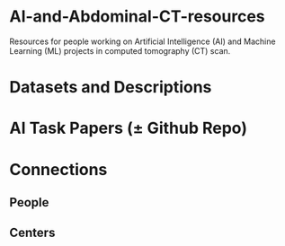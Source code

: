 # AI-and-Abdominal-CT-resources
Resources for people working on Artificial Intelligence (AI) and Machine Learning (ML) projects in computed tomography (CT) scan.

# Datasets and Descriptions 

# AI Task Papers (± Github Repo)



# Connections
## People

## Centers
